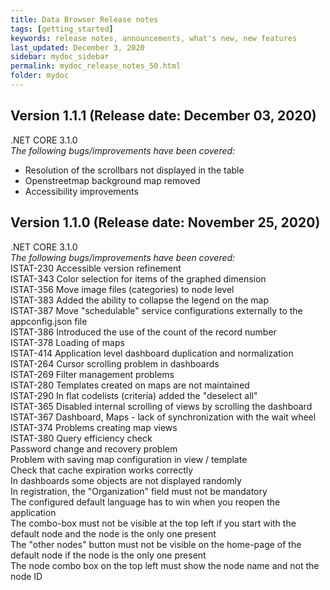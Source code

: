 ```yaml
---
title: Data Browser Release notes
tags: [getting_started]
keywords: release notes, announcements, what's new, new features
last_updated: December 3, 2020
sidebar: mydoc_sidebar
permalink: mydoc_release_notes_50.html
folder: mydoc
---
```


## Version 1.1.1 (Release date: December 03, 2020)
.NET CORE 3.1.0
<br>
<i>The following bugs/improvements have been covered:</i> <br>
- Resolution of the scrollbars not displayed in the table
- Openstreetmap background map removed
- Accessibility improvements

## Version 1.1.0 (Release date: November 25, 2020)
.NET CORE 3.1.0
<br>
<i>The following bugs/improvements have been covered:</i> <br>
ISTAT-230 Accessible version refinement <br>
ISTAT-343 Color selection for items of the graphed dimension <br>
ISTAT-356 Move image files (categories) to node level <br>
ISTAT-383 Added the ability to collapse the legend on the map <br>
ISTAT-387 Move "schedulable" service configurations externally to the appconfig.json file <br>
ISTAT-386 Introduced the use of the count of the record number <br>
ISTAT-378 Loading of maps <br>
ISTAT-414 Application level dashboard duplication and normalization <br>
ISTAT-264 Cursor scrolling problem in dashboards <br>
ISTAT-269 Filter management problems <br>
ISTAT-280 Templates created on maps are not maintained <br>
ISTAT-290 In flat codelists (criteria) added the "deselect all" <br>
ISTAT-365 Disabled internal scrolling of views by scrolling the dashboard <br>
ISTAT-367 Dashboard, Maps -  lack of synchronization with the wait wheel <br>
ISTAT-374 Problems creating map views <br>
ISTAT-380 Query efficiency check <br>
Password change and recovery problem <br>
Problem with saving map configuration in view / template <br>
Check that cache expiration works correctly <br>
In dashboards some objects are not displayed randomly <br>
In registration, the "Organization" field must not be mandatory <br>
The configured default language has to win when you reopen the application  <br>
The combo-box must not be visible at the top left if you start with the default node and the node is the only one present <br>
The "other nodes" button must not be visible on the home-page of the default node if the node is the only one present <br>
The node combo box on the top left must show the node name and not the node ID <br>

